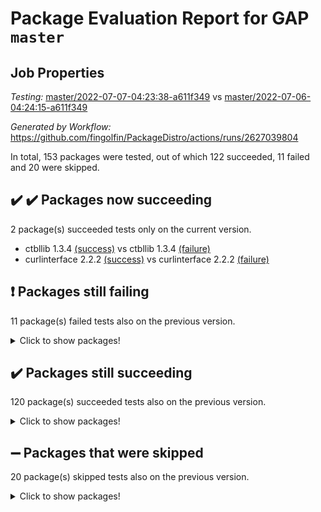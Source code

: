# Package Evaluation Report for GAP `master`

## Job Properties

*Testing:* [master/2022-07-07-04:23:38-a611f349](https://github.com/fingolfin/PackageDistro/blob/data/reports/master/2022-07-07-04:23:38-a611f349) vs [master/2022-07-06-04:24:15-a611f349](https://github.com/fingolfin/PackageDistro/blob/data/reports/master/2022-07-06-04:24:15-a611f349)

*Generated by Workflow:* https://github.com/fingolfin/PackageDistro/actions/runs/2627039804

In total, 153 packages were tested, out of which 122 succeeded, 11 failed and 20 were skipped.

## :heavy_check_mark: :heavy_check_mark: Packages now succeeding

2 package(s) succeeded tests only on the current version.
- ctbllib 1.3.4 [(success)](https://github.com/fingolfin/PackageDistro/runs/7226719719?check_suite_focus=true) vs ctbllib 1.3.4 [(failure)](https://github.com/fingolfin/PackageDistro/runs/7208054786?check_suite_focus=true)
- curlinterface 2.2.2 [(success)](https://github.com/fingolfin/PackageDistro/runs/7226719832?check_suite_focus=true) vs curlinterface 2.2.2 [(failure)](https://github.com/fingolfin/PackageDistro/runs/7208054873?check_suite_focus=true)

## :exclamation: Packages still failing

11 package(s) failed tests also on the previous version.
<details><summary>Click to show packages!</summary>

- fining 1.4.1 [(failure)](https://github.com/fingolfin/PackageDistro/runs/7226720588?check_suite_focus=true)
- francy 1.2.4 [(failure)](https://github.com/fingolfin/PackageDistro/runs/7226720786?check_suite_focus=true)
- hap 1.43 [(failure)](https://github.com/fingolfin/PackageDistro/runs/7226721416?check_suite_focus=true)
- normalizinterface 1.3.2 [(failure)](https://github.com/fingolfin/PackageDistro/runs/7226722876?check_suite_focus=true)
- packagemanager 1.2 [(failure)](https://github.com/fingolfin/PackageDistro/runs/7226723117?check_suite_focus=true)
- qpa 1.33 [(failure)](https://github.com/fingolfin/PackageDistro/runs/7226723420?check_suite_focus=true)
- rcwa 4.6.4 [(failure)](https://github.com/fingolfin/PackageDistro/runs/7226723543?check_suite_focus=true)
- recog 1.3.2 [(failure)](https://github.com/fingolfin/PackageDistro/runs/7226723635?check_suite_focus=true)
- semigroups 4.0.0 [(failure)](https://github.com/fingolfin/PackageDistro/runs/7226723905?check_suite_focus=true)
- ugaly 4.0.2 [(failure)](https://github.com/fingolfin/PackageDistro/runs/7226724929?check_suite_focus=true)
- yangbaxter 0.10.0 [(failure)](https://github.com/fingolfin/PackageDistro/runs/7226725396?check_suite_focus=true)
</details>

## :heavy_check_mark: Packages still succeeding

120 package(s) succeeded tests also on the previous version.
<details><summary>Click to show packages!</summary>

- ace 5.4 [(success)](https://github.com/fingolfin/PackageDistro/runs/7226718682?check_suite_focus=true)
- aclib 1.3.2 [(success)](https://github.com/fingolfin/PackageDistro/runs/7226718723?check_suite_focus=true)
- agt 0.2 [(success)](https://github.com/fingolfin/PackageDistro/runs/7226718770?check_suite_focus=true)
- alnuth 3.2.1 [(success)](https://github.com/fingolfin/PackageDistro/runs/7226718805?check_suite_focus=true)
- anupq 3.2.6 [(success)](https://github.com/fingolfin/PackageDistro/runs/7226718864?check_suite_focus=true)
- atlasrep 2.1.2 [(success)](https://github.com/fingolfin/PackageDistro/runs/7226718919?check_suite_focus=true)
- autodoc 2022.03.10 [(success)](https://github.com/fingolfin/PackageDistro/runs/7226718991?check_suite_focus=true)
- automata 1.15 [(success)](https://github.com/fingolfin/PackageDistro/runs/7226719037?check_suite_focus=true)
- automgrp 1.3.2 [(success)](https://github.com/fingolfin/PackageDistro/runs/7226719089?check_suite_focus=true)
- autpgrp 1.10.2 [(success)](https://github.com/fingolfin/PackageDistro/runs/7226719137?check_suite_focus=true)
- cap 2022.06-05 [(success)](https://github.com/fingolfin/PackageDistro/runs/7226719194?check_suite_focus=true)
- caratinterface 2.3.3 [(success)](https://github.com/fingolfin/PackageDistro/runs/7226719237?check_suite_focus=true)
- cddinterface 2020.06.24 [(success)](https://github.com/fingolfin/PackageDistro/runs/7226719279?check_suite_focus=true)
- circle 1.6.5 [(success)](https://github.com/fingolfin/PackageDistro/runs/7226719322?check_suite_focus=true)
- classicpres 1.22 [(success)](https://github.com/fingolfin/PackageDistro/runs/7226719355?check_suite_focus=true)
- cohomolo 1.6.10 [(success)](https://github.com/fingolfin/PackageDistro/runs/7226719404?check_suite_focus=true)
- congruence 1.2.4 [(success)](https://github.com/fingolfin/PackageDistro/runs/7226719446?check_suite_focus=true)
- corelg 1.56 [(success)](https://github.com/fingolfin/PackageDistro/runs/7226719491?check_suite_focus=true)
- crime 1.6 [(success)](https://github.com/fingolfin/PackageDistro/runs/7226719524?check_suite_focus=true)
- crisp 1.4.5 [(success)](https://github.com/fingolfin/PackageDistro/runs/7226719572?check_suite_focus=true)
- crypting 0.10 [(success)](https://github.com/fingolfin/PackageDistro/runs/7226719607?check_suite_focus=true)
- cryst 4.1.24 [(success)](https://github.com/fingolfin/PackageDistro/runs/7226719645?check_suite_focus=true)
- crystcat 1.1.9 [(success)](https://github.com/fingolfin/PackageDistro/runs/7226719686?check_suite_focus=true)
- cubefree 1.19 [(success)](https://github.com/fingolfin/PackageDistro/runs/7226719779?check_suite_focus=true)
- cvec 2.7.5 [(success)](https://github.com/fingolfin/PackageDistro/runs/7226719897?check_suite_focus=true)
- datastructures 0.2.7 [(success)](https://github.com/fingolfin/PackageDistro/runs/7226720004?check_suite_focus=true)
- deepthought 1.0.5 [(success)](https://github.com/fingolfin/PackageDistro/runs/7226720078?check_suite_focus=true)
- design 1.7 [(success)](https://github.com/fingolfin/PackageDistro/runs/7226720149?check_suite_focus=true)
- difsets 2.3.1 [(success)](https://github.com/fingolfin/PackageDistro/runs/7226720232?check_suite_focus=true)
- digraphs 1.5.3 [(success)](https://github.com/fingolfin/PackageDistro/runs/7226720291?check_suite_focus=true)
- edim 1.3.5 [(success)](https://github.com/fingolfin/PackageDistro/runs/7226720329?check_suite_focus=true)
- example 4.3.1 [(success)](https://github.com/fingolfin/PackageDistro/runs/7226720388?check_suite_focus=true)
- factint 1.6.3 [(success)](https://github.com/fingolfin/PackageDistro/runs/7226720450?check_suite_focus=true)
- ferret 1.0.8 [(success)](https://github.com/fingolfin/PackageDistro/runs/7226720501?check_suite_focus=true)
- fga 1.4.0 [(success)](https://github.com/fingolfin/PackageDistro/runs/7226720545?check_suite_focus=true)
- float 1.0.3 [(success)](https://github.com/fingolfin/PackageDistro/runs/7226720621?check_suite_focus=true)
- format 1.4.3 [(success)](https://github.com/fingolfin/PackageDistro/runs/7226720650?check_suite_focus=true)
- forms 1.2.7 [(success)](https://github.com/fingolfin/PackageDistro/runs/7226720688?check_suite_focus=true)
- fplsa 1.2.5 [(success)](https://github.com/fingolfin/PackageDistro/runs/7226720720?check_suite_focus=true)
- fr 2.4.8 [(success)](https://github.com/fingolfin/PackageDistro/runs/7226720750?check_suite_focus=true)
- fwtree 1.3 [(success)](https://github.com/fingolfin/PackageDistro/runs/7226720822?check_suite_focus=true)
- gbnp 1.0.5 [(success)](https://github.com/fingolfin/PackageDistro/runs/7226720865?check_suite_focus=true)
- generalizedmorphismsforcap 2022.05-01 [(success)](https://github.com/fingolfin/PackageDistro/runs/7226720927?check_suite_focus=true)
- genss 1.6.6 [(success)](https://github.com/fingolfin/PackageDistro/runs/7226720992?check_suite_focus=true)
- gradedringforhomalg 2022.06-01 [(success)](https://github.com/fingolfin/PackageDistro/runs/7226721060?check_suite_focus=true)
- grape 4.8.5 [(success)](https://github.com/fingolfin/PackageDistro/runs/7226721124?check_suite_focus=true)
- groupoids 1.69 [(success)](https://github.com/fingolfin/PackageDistro/runs/7226721179?check_suite_focus=true)
- grpconst 2.6.2 [(success)](https://github.com/fingolfin/PackageDistro/runs/7226721266?check_suite_focus=true)
- guarana 0.96.3 [(success)](https://github.com/fingolfin/PackageDistro/runs/7226721326?check_suite_focus=true)
- guava 3.16 [(success)](https://github.com/fingolfin/PackageDistro/runs/7226721377?check_suite_focus=true)
- hapcryst 0.1.14 [(success)](https://github.com/fingolfin/PackageDistro/runs/7226721458?check_suite_focus=true)
- hecke 1.5.3 [(success)](https://github.com/fingolfin/PackageDistro/runs/7226721494?check_suite_focus=true)
- help 3.5 [(success)](https://github.com/fingolfin/PackageDistro/runs/7226721550?check_suite_focus=true)
- idrel 2.44 [(success)](https://github.com/fingolfin/PackageDistro/runs/7226721602?check_suite_focus=true)
- images 1.3.1 [(success)](https://github.com/fingolfin/PackageDistro/runs/7226721654?check_suite_focus=true)
- intpic 0.3.0 [(success)](https://github.com/fingolfin/PackageDistro/runs/7226721697?check_suite_focus=true)
- io 4.7.2 [(success)](https://github.com/fingolfin/PackageDistro/runs/7226721774?check_suite_focus=true)
- irredsol 1.4.3 [(success)](https://github.com/fingolfin/PackageDistro/runs/7226721824?check_suite_focus=true)
- json 2.1.0 [(success)](https://github.com/fingolfin/PackageDistro/runs/7226721874?check_suite_focus=true)
- jupyterkernel 1.4.1 [(success)](https://github.com/fingolfin/PackageDistro/runs/7226721925?check_suite_focus=true)
- jupyterviz 1.5.1 [(success)](https://github.com/fingolfin/PackageDistro/runs/7226721974?check_suite_focus=true)
- kan 1.34 [(success)](https://github.com/fingolfin/PackageDistro/runs/7226722029?check_suite_focus=true)
- kbmag 1.5.9 [(success)](https://github.com/fingolfin/PackageDistro/runs/7226722081?check_suite_focus=true)
- laguna 3.9.5 [(success)](https://github.com/fingolfin/PackageDistro/runs/7226722145?check_suite_focus=true)
- liealgdb 2.2.1 [(success)](https://github.com/fingolfin/PackageDistro/runs/7226722187?check_suite_focus=true)
- liepring 2.6 [(success)](https://github.com/fingolfin/PackageDistro/runs/7226722227?check_suite_focus=true)
- liering 2.4.2 [(success)](https://github.com/fingolfin/PackageDistro/runs/7226722260?check_suite_focus=true)
- linearalgebraforcap 2022.06-03 [(success)](https://github.com/fingolfin/PackageDistro/runs/7226722296?check_suite_focus=true)
- loops 3.4.1 [(success)](https://github.com/fingolfin/PackageDistro/runs/7226722350?check_suite_focus=true)
- lpres 1.0.3 [(success)](https://github.com/fingolfin/PackageDistro/runs/7226722398?check_suite_focus=true)
- majoranaalgebras 1.4 [(success)](https://github.com/fingolfin/PackageDistro/runs/7226722457?check_suite_focus=true)
- mapclass 1.4.5 [(success)](https://github.com/fingolfin/PackageDistro/runs/7226722513?check_suite_focus=true)
- matgrp 0.64 [(success)](https://github.com/fingolfin/PackageDistro/runs/7226722563?check_suite_focus=true)
- modisom 2.5.2 [(success)](https://github.com/fingolfin/PackageDistro/runs/7226722612?check_suite_focus=true)
- modulepresentationsforcap 2022.05-03 [(success)](https://github.com/fingolfin/PackageDistro/runs/7226722667?check_suite_focus=true)
- monoidalcategories 2022.06-07 [(success)](https://github.com/fingolfin/PackageDistro/runs/7226722710?check_suite_focus=true)
- nconvex 2020.11-04 [(success)](https://github.com/fingolfin/PackageDistro/runs/7226722750?check_suite_focus=true)
- nilmat 1.4.1 [(success)](https://github.com/fingolfin/PackageDistro/runs/7226722803?check_suite_focus=true)
- nock 1.5 [(success)](https://github.com/fingolfin/PackageDistro/runs/7226722841?check_suite_focus=true)
- nq 2.5.8 [(success)](https://github.com/fingolfin/PackageDistro/runs/7226722925?check_suite_focus=true)
- numericalsgps 1.3.0 [(success)](https://github.com/fingolfin/PackageDistro/runs/7226722964?check_suite_focus=true)
- openmath 11.5.1 [(success)](https://github.com/fingolfin/PackageDistro/runs/7226723015?check_suite_focus=true)
- orb 4.8.4 [(success)](https://github.com/fingolfin/PackageDistro/runs/7226723060?check_suite_focus=true)
- patternclass 2.4.2 [(success)](https://github.com/fingolfin/PackageDistro/runs/7226723156?check_suite_focus=true)
- permut 2.0.4 [(success)](https://github.com/fingolfin/PackageDistro/runs/7226723192?check_suite_focus=true)
- polenta 1.3.10 [(success)](https://github.com/fingolfin/PackageDistro/runs/7226723243?check_suite_focus=true)
- polymaking 0.8.6 [(success)](https://github.com/fingolfin/PackageDistro/runs/7226723292?check_suite_focus=true)
- primgrp 3.4.2 [(success)](https://github.com/fingolfin/PackageDistro/runs/7226723331?check_suite_focus=true)
- profiling 2.5.0 [(success)](https://github.com/fingolfin/PackageDistro/runs/7226723376?check_suite_focus=true)
- quagroup 1.8.3 [(success)](https://github.com/fingolfin/PackageDistro/runs/7226723459?check_suite_focus=true)
- radiroot 2.9 [(success)](https://github.com/fingolfin/PackageDistro/runs/7226723503?check_suite_focus=true)
- rds 1.8 [(success)](https://github.com/fingolfin/PackageDistro/runs/7226723588?check_suite_focus=true)
- repndecomp 1.2.1 [(success)](https://github.com/fingolfin/PackageDistro/runs/7226723677?check_suite_focus=true)
- repsn 3.1.0 [(success)](https://github.com/fingolfin/PackageDistro/runs/7226723721?check_suite_focus=true)
- resclasses 4.7.2 [(success)](https://github.com/fingolfin/PackageDistro/runs/7226723781?check_suite_focus=true)
- scscp 2.3.1 [(success)](https://github.com/fingolfin/PackageDistro/runs/7226723841?check_suite_focus=true)
- sglppow 2.2 [(success)](https://github.com/fingolfin/PackageDistro/runs/7226723971?check_suite_focus=true)
- sgpviz 0.999.5 [(success)](https://github.com/fingolfin/PackageDistro/runs/7226724038?check_suite_focus=true)
- simpcomp 2.1.14 [(success)](https://github.com/fingolfin/PackageDistro/runs/7226724115?check_suite_focus=true)
- singular 2020.12.18 [(success)](https://github.com/fingolfin/PackageDistro/runs/7226724215?check_suite_focus=true)
- sla 1.5.3 [(success)](https://github.com/fingolfin/PackageDistro/runs/7226724277?check_suite_focus=true)
- smallgrp 1.5 [(success)](https://github.com/fingolfin/PackageDistro/runs/7226724344?check_suite_focus=true)
- smallsemi 0.6.13 [(success)](https://github.com/fingolfin/PackageDistro/runs/7226724399?check_suite_focus=true)
- sonata 2.9.4 [(success)](https://github.com/fingolfin/PackageDistro/runs/7226724461?check_suite_focus=true)
- sophus 1.25 [(success)](https://github.com/fingolfin/PackageDistro/runs/7226724531?check_suite_focus=true)
- spinsym 1.5.2 [(success)](https://github.com/fingolfin/PackageDistro/runs/7226724606?check_suite_focus=true)
- symbcompcc 1.3.2 [(success)](https://github.com/fingolfin/PackageDistro/runs/7226724665?check_suite_focus=true)
- thelma 1.3 [(success)](https://github.com/fingolfin/PackageDistro/runs/7226724723?check_suite_focus=true)
- tomlib 1.2.9 [(success)](https://github.com/fingolfin/PackageDistro/runs/7226724783?check_suite_focus=true)
- toric 1.9.5 [(success)](https://github.com/fingolfin/PackageDistro/runs/7226724854?check_suite_focus=true)
- transgrp 3.6.2 [(success)](https://github.com/fingolfin/PackageDistro/runs/7226724892?check_suite_focus=true)
- unipot 1.5 [(success)](https://github.com/fingolfin/PackageDistro/runs/7226724963?check_suite_focus=true)
- unitlib 4.1.0 [(success)](https://github.com/fingolfin/PackageDistro/runs/7226725020?check_suite_focus=true)
- utils 0.72 [(success)](https://github.com/fingolfin/PackageDistro/runs/7226725057?check_suite_focus=true)
- uuid 0.7 [(success)](https://github.com/fingolfin/PackageDistro/runs/7226725098?check_suite_focus=true)
- walrus 0.9991 [(success)](https://github.com/fingolfin/PackageDistro/runs/7226725140?check_suite_focus=true)
- wedderga 4.10.2 [(success)](https://github.com/fingolfin/PackageDistro/runs/7226725169?check_suite_focus=true)
- xmod 2.88 [(success)](https://github.com/fingolfin/PackageDistro/runs/7226725228?check_suite_focus=true)
- xmodalg 1.22 [(success)](https://github.com/fingolfin/PackageDistro/runs/7226725307?check_suite_focus=true)
- zeromqinterface 0.13 [(success)](https://github.com/fingolfin/PackageDistro/runs/7226725491?check_suite_focus=true)
</details>

## :heavy_minus_sign: Packages that were skipped

20 package(s) skipped tests also on the previous version.
<details><summary>Click to show packages!</summary>

- 4ti2interface 2022.03-01 [(skipped)](https://github.com/fingolfin/PackageDistro/runs/7226642723?check_suite_focus=true)
- browse 1.8.14 [(skipped)](https://github.com/fingolfin/PackageDistro/runs/7226642723?check_suite_focus=true)
- examplesforhomalg 2022.03-01 [(skipped)](https://github.com/fingolfin/PackageDistro/runs/7226642723?check_suite_focus=true)
- gapdoc 1.6.5 [(skipped)](https://github.com/fingolfin/PackageDistro/runs/7226642723?check_suite_focus=true)
- gauss 2022.03-01 [(skipped)](https://github.com/fingolfin/PackageDistro/runs/7226642723?check_suite_focus=true)
- gaussforhomalg 2022.03-01 [(skipped)](https://github.com/fingolfin/PackageDistro/runs/7226642723?check_suite_focus=true)
- gradedmodules 2022.03-01 [(skipped)](https://github.com/fingolfin/PackageDistro/runs/7226642723?check_suite_focus=true)
- homalg 2022.03-01 [(skipped)](https://github.com/fingolfin/PackageDistro/runs/7226642723?check_suite_focus=true)
- homalgtocas 2022.03-01 [(skipped)](https://github.com/fingolfin/PackageDistro/runs/7226642723?check_suite_focus=true)
- io_forhomalg 2022.03-01 [(skipped)](https://github.com/fingolfin/PackageDistro/runs/7226642723?check_suite_focus=true)
- itc 1.5.1 [(skipped)](https://github.com/fingolfin/PackageDistro/runs/7226642723?check_suite_focus=true)
- localizeringforhomalg 2022.03-01 [(skipped)](https://github.com/fingolfin/PackageDistro/runs/7226642723?check_suite_focus=true)
- matricesforhomalg 2022.06-01 [(skipped)](https://github.com/fingolfin/PackageDistro/runs/7226642723?check_suite_focus=true)
- modules 2022.03-01 [(skipped)](https://github.com/fingolfin/PackageDistro/runs/7226642723?check_suite_focus=true)
- polycyclic 2.16 [(skipped)](https://github.com/fingolfin/PackageDistro/runs/7226642723?check_suite_focus=true)
- ringsforhomalg 2022.04-01 [(skipped)](https://github.com/fingolfin/PackageDistro/runs/7226642723?check_suite_focus=true)
- sco 2022.03-01 [(skipped)](https://github.com/fingolfin/PackageDistro/runs/7226642723?check_suite_focus=true)
- toolsforhomalg 2022.05-01 [(skipped)](https://github.com/fingolfin/PackageDistro/runs/7226642723?check_suite_focus=true)
- toricvarieties 2022.03.23 [(skipped)](https://github.com/fingolfin/PackageDistro/runs/7226642723?check_suite_focus=true)
- xgap 4.31 [(skipped)](https://github.com/fingolfin/PackageDistro/runs/7226642723?check_suite_focus=true)
</details>

